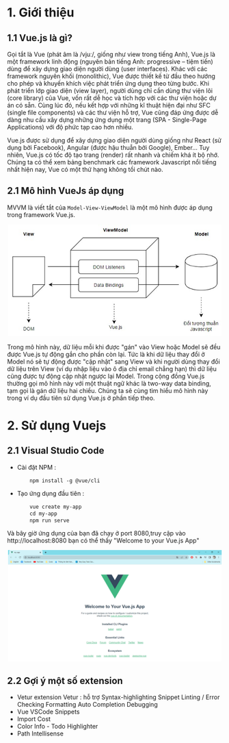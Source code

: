 # 1. Giới thiệu
## 1.1 Vue.js là gì?
Gọi tắt là Vue (phát âm là /vjuː/, giống như view trong tiếng Anh), Vue.js là một framework linh động (nguyên bản tiếng Anh: progressive – tiệm tiến) dùng để xây dựng giao diện người dùng (user interfaces). Khác với các framework nguyên khối (monolithic), Vue được thiết kế từ đầu theo hướng cho phép và khuyến khích việc phát triển ứng dụng theo từng bước. Khi phát triển lớp giao diện (view layer), người dùng chỉ cần dùng thư viện lõi (core library) của Vue, vốn rất dễ học và tích hợp với các thư viện hoặc dự án có sẵn. Cùng lúc đó, nếu kết hợp với những kĩ thuật hiện đại như SFC (single file components) và các thư viện hỗ trợ, Vue cũng đáp ứng được dễ dàng nhu cầu xây dựng những ứng dụng một trang (SPA - Single-Page Applications) với độ phức tạp cao hơn nhiều.

Vue.js được sử dụng để xây dựng giao diện người dùng giống như React (sử dụng bởi Facebook), Angular (được hậu thuẫn bởi Google), Ember… Tuy nhiên, Vue.js có tốc độ tạo trang (render) rất nhanh và chiếm khá ít bộ nhớ. Chúng ta có thể xem bảng benchmark các framework Javascript nổi tiếng nhất hiện nay, Vue có một thứ hạng không tồi chút nào.
## 2.1 Mô hình VueJs áp dụng
MVVM là viết tắt của `Model-View-ViewModel` là một mô hình được áp dụng trong framework Vue.js.

<p align = "center">
<img width = 500 src = "./images/mohinhmvvm.jpg">
</p>

Trong mô hình này, dữ liệu mỗi khi được "gán" vào View hoặc Model sẽ đều được Vue.js tự động gắn cho phần còn lại. Tức là khi dữ liệu thay đổi ở Model nó sẽ tự động được "cập nhật" sang View và khi người dùng thay đổi dữ liệu trên View (ví dụ nhập liệu vào ô địa chỉ email chẳng hạn) thì dữ liệu cũng được tự động cập nhật ngược lại Model. Trong cộng đồng Vue.js thường gọi mô hình này với một thuật ngữ khác là two-way data binding, tạm gọi là gán dữ liệu hai chiều. Chúng ta sẽ cùng tìm hiểu mô hình này trong ví dụ đầu tiên sử dụng Vue.js ở phần tiếp theo.

# 2. Sử dụng Vuejs
## 2.1 Visual Studio Code 
- Cài đặt NPM :

    ```vuejs
        npm install -g @vue/cli
    ```
- Tạo ứng dụng đầu tiên :

    ```vuejs
        vue create my-app
        cd my-app
        npm run serve
    ```
Và bây giờ ứng dụng của bạn đã chạy ở port 8080,truy cập vào http://localhost:8080 bạn có thể thấy "Welcome to your Vue.js App"

<p align = "center">
<img width = 500 src = "./images/openvuejs.png">
</p>

## 2.2 Gợi ý một số extension 
-   Vetur extension Vetur : hỗ trợ Syntax-highlighting Snippet Linting / Error Checking Formatting Auto Completion Debugging
- Vue VSCode Snippets
- Import Cost
- Color Info - Todo Highlighter
- Path Intellisense